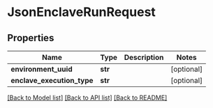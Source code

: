 # JsonEnclaveRunRequest


## Properties
Name | Type | Description | Notes
------------ | ------------- | ------------- | -------------
**environment_uuid** | **str** |  | [optional] 
**enclave_execution_type** | **str** |  | [optional] 

[[Back to Model list]](../README.md#documentation-for-models) [[Back to API list]](../README.md#documentation-for-api-endpoints) [[Back to README]](../README.md)


